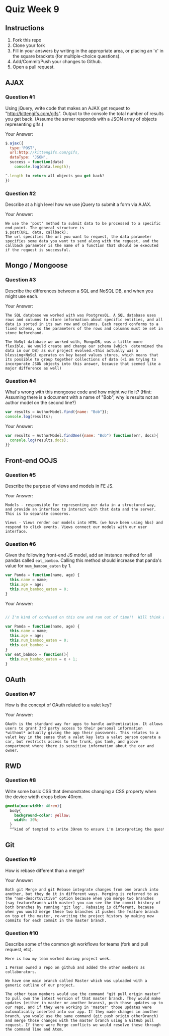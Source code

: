 # Quiz Week 9

## Instructions

1. Fork this repo
2. Clone your fork
3. Fill in your answers by writing in the appropriate area, or placing an 'x' in
the square brackets (for multiple-choice questions).
4. Add/Commit/Push your changes to Github.
5. Open a pull request.

## AJAX

### Question #1

Using jQuery, write code that makes an AJAX get request to "http://kittengifs.com/gifs". Output to the console the total number of results you get back. (Assume the server responds with a JSON array of objects representing gifs.)



Your Answer:
```js
$.ajax({
  type:'POST',
  url:http://kittengifs.com/gifs,
  dataType: 'JSON',
  success = function(data)
    console.log(data.length);

^.length to return all objects you get back?
})

```

### Question #2

Describe at a high level how we use jQuery to submit a form via AJAX.

Your Answer:
```text
We use the 'post' method to submit data to be processed to a specific end-point. The general structure is
$.post(URL, data, callback);
The url specifies the url you want to request, the data parameter specifies some data you want to send along with the request, and the callback parameter is the name of a function that should be executed if the request is successful.
```


## Mongo / Mongoose

### Question #3

Describe the differences between a SQL and NoSQL DB, and when you might use each.

Your Answer:
```text
The SQL database we worked with was PostgresQL. A SQL database uses rows and columns to store information about specific entities, and all data is sorted in its own row and columns. Each record conforms to a fixed schema, so the parameters of the rows and columns must be set in stone beforehand.

The NoSql database we worked with, MongoDB, was a little more flexible. We would create and change our schema (which  determined the data in our DB) as our project evolved.<this actually was a blessing>NoSql operates on key based values stores, which means that its possible to group together collections of data (<i am trying to incorporate JSON objects into this answer, because that seemed like a major difference as well)
```


### Question #4

What's wrong with this mongoose code and how might we fix it?
(Hint: Assuming there is a document with a name of "Bob", why is results not an author model on the second line?)

```js
var results = AuthorModel.find({name: "Bob"});
console.log(results);
```

Your Answer:
```js
var results = AuthorModel.findOne({name: "Bob") function(err, docs){
  console.log(results.docs);
}}
```

## Front-end OOJS

### Question #5

Describe the purpose of views and models in FE JS.

Your Answer:
```text
Models - responsible for representing our data in a structured way, and provide an interface to interact with that data and the server. This is to separate concerns.

Views - Views render our models into HTML (we have been using hbs) and respond to click events. Views connect our models with our user interface.
```

### Question #6

Given the following front-end JS model, add an instance method for all pandas called `eat_bamboo`. Calling this method should increase that panda's value for `num_bamboo_eaten` by 1.

```js
var Panda = function(name, age) {
  this.name = name;
  this.age = age;
  this.num_bamboo_eaten = 0;
}
```

Your Answer:
```js

// I'm kind of confused on this one and ran out of time!!  Will think about it and would like to go over

var Panda = function(name, age) {
  this.name = name;
  this.age = age;
  this.num_bamboo_eaten = 0;
  this.eat_bamboo =
}
var eat_babmoo = function(){
  this.num_bamboo_eaten = x + 1;
}
```


## OAuth

### Question #7

How is the concept of OAuth related to a valet key?

Your Answer:
```text
OAuth is the standard way for apps to handle authentication. It allows users to grant 3rd party access to their personal information *without* actually giving the app their passwords. This relates to a valet key in the sense that a valet key lets a valet person operate a car, but restricts access to the trunk, gas tank, and glove compartment where there is sensitive information about the car and owner.
```


## RWD

### Question #8

Write some basic CSS that demonstrates changing a CSS property when the device width drops below 40rem.

```css
@media(max-width: 40rem){
  body{
    background-color: yellow;
    width: 30%;
  }
  ^^kind of tempted to write 39rem to ensure i'm interpreting the question right? Also never heard of rem - cool!
```

## Git

### Question #9

How is rebase different than a merge?

Your Answer:
```text
Both git Merge and git Rebase integrate changes from one branch into another, but they do it in different ways. Merging is referred to as the "non-descrtuvctive" option because when you merge two branches (say featureBranch with master) you can see the the commit history of both branches by running 'git log'. Rebasing is different, because when you would merge these two branches it pushes the feature branch on top of the master, re-writing the project history by making new commits for each commit in the master branch.
```

### Question #10

Describe some of the common git workflows for teams (fork and pull request, etc).

```text
Here is how my team worked during project week.

1 Person owned a repo on github and added the other members as collaborators.

We have one main branch called Master which was uploaded with a generic outline of our project.

The other team members would use the command "git pull origin master" to pull own the latest version of that master branch. They would make updates (either in master or another brancs), push those updates up to our repo, and if they were working in 'master' those updates were automatically inserted into our app. If they made changes in another branch, you would use the same command (git push origin otherBranch) and merge those changes with the master branch using a GitHub pull request. If there were Merge conflicts we would resolve these through the command line and Atom.
```
